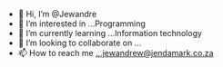 - 👋 Hi, I’m @Jewandre
- 👀 I’m interested in ...Programming
- 🌱 I’m currently learning ...Information technology
- 💞️ I’m looking to collaborate on ...
- 📫 How to reach me ...jewandrew@jendamark.co.za

<!---
Jewandre/Jewandre is a ✨ special ✨ repository because its `README.md` (this file) appears on your GitHub profile.
You can click the Preview link to take a look at your changes.
--->
